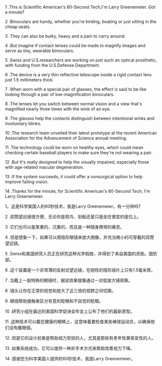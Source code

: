 1 .This is Scientific American's 60-Second Tech,I'm Larry Greenemeier. Got a minute?

2 .Binoculars are handy, whether you're birding, boating or just sitting in the cheap seats.

3 .They can also be bulky, heavy and a pain to carry around.

4 .But imagine if contact lenses could be made to magnify images and serve as tiny, wearable binoculars.

5 .Swiss and U.S.researchers are working on just such an optical prosthetic, with funding from the U.S.Defense Department.

6 .The device is a very thin reflective telescope inside a rigid contact lens just 1.5 millimeters thick.

7 .When worn with a special pair of glasses, the effect is said to be like looking through a pair of low-magnification binoculars.

8 .The lenses let you switch between normal vision and a view that's magnified nearly three times with the wink of an eye.

9 .The glasses help the contacts distinguish between intentional winks and involuntary blinks.

10 .The research team unveiled their latest prototype at the recent American Association for the Advancement of Science annual meeting.

11 .The technology could be worn on healthy eyes, which could mean checking certain baseball players to make sure they're not wearing a pair.

12 .But it's really designed to help the visually impaired, especially those with age-related macular degeneration.

13 .If the system succeeds, it could offer a nonsurgical option to help improve failing vision.

14 .Thanks for the minute, for Scientific American's 60-Second Tech, I'm Larry Greenemeier.

1。这是科学美国人的60秒技术，我是Larry Greenemeier。有一分钟吗?

2 .双筒望远镜很方便，无论你是观鸟、划船还是只是坐在便宜的座位上。

3 .它们也可以是笨重的，沉重的，而且是一种随身携带的痛苦。

4 .但是想象一下，如果可以用隐形眼镜来放大图像，并充当微小的可穿戴的双筒望远镜。

5 .Swiss和美国研究人员正在研究这种光学假肢，并得到了来自美国的资助。国防部。

6 .这个装置是一个非常薄的反射式望远镜，在刚性的隐形镜片上只有1.5毫米厚。

7 .当戴上一副特殊的眼镜时，据说效果就像通过一对低放大镜观察。

8 .镜头让你在正常的视觉和放大了近三倍的视野之间切换。

9 .眼镜帮助接触者区分有意的眨眼和不自觉的眨眼。

10 .研究小组在最近的美国科学促进会年会上公布了他们的最新原型。

11 .这种技术可以戴在健康的眼睛上，这意味着要检查某些棒球运动员，以确保他们没有戴眼镜。

12 .但是它的设计初衷是帮助视力受损的人，尤其是那些有老年性黄斑变性的人。

13 .如果系统成功，它可以提供一种非手术方式来帮助改善视力下降。

14 .感谢您为科学美国人提供的60秒技术，我是Larry Greenemeier。